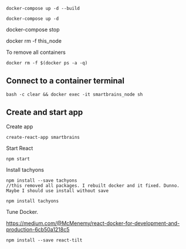 
```
docker-compose up -d --build

docker-compose up -d

```

docker-compose stop

docker rm -f this_node


To remove all containers
```
docker rm -f $(docker ps -a -q)
```

## Connect to a container terminal
  ```
  bash -c clear && docker exec -it smartbrains_node sh
  ```

## Create and start app

Create app

```
create-react-app smartbrains

```

Start React

```
npm start
```



Install tachyons

```
npm install --save tachyons
//this removed all packages. I rebuilt docker and it fixed. Dunno. Maybe I should use install without save

npm install tachyons

```

Tune Docker.

https://medium.com/@McMenemy/react-docker-for-development-and-production-6cb50a1218c5


```
npm install --save react-tilt
```
